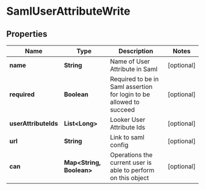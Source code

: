 
# SamlUserAttributeWrite

## Properties
Name | Type | Description | Notes
------------ | ------------- | ------------- | -------------
**name** | **String** | Name of User Attribute in Saml |  [optional]
**required** | **Boolean** | Required to be in Saml assertion for login to be allowed to succeed |  [optional]
**userAttributeIds** | **List&lt;Long&gt;** | Looker User Attribute Ids |  [optional]
**url** | **String** | Link to saml config |  [optional]
**can** | **Map&lt;String, Boolean&gt;** | Operations the current user is able to perform on this object |  [optional]



